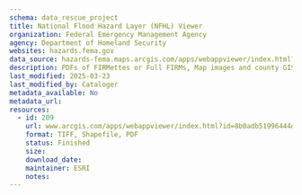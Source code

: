 ```yaml
---
schema: data_rescue_project 
title: National Flood Hazard Layer (NFHL) Viewer
organization: Federal Emergency Management Agency
agency: Department of Homeland Security
websites: hazards.fema.gov
data_source: hazards-fema.maps.arcgis.com/apps/webappviewer/index.html?id=8b0adb51996444d4879338b5529aa9cd
description: PDFs of FIRMettes or Full FIRMs, Map images and county GIS data by location
last_modified: 2025-03-23
last_modified_by: Cataloger
metadata_available: No
metadata_url: 
resources:
  - id: 209
    url: www.arcgis.com/apps/webappviewer/index.html?id=8b0adb51996444d4879338b5529aa9cd
    format: TIFF, Shapefile, PDF
    status: Finished
    size: 
    download_date: 
    maintainer: ESRI
    notes: 
---
```

